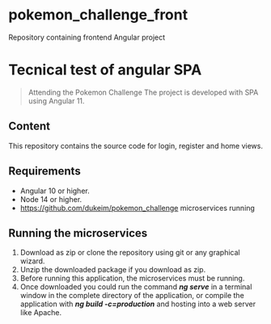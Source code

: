 # pokemon_challenge_front
Repository containing frontend Angular project 

# Tecnical test of angular SPA
> Attending the Pokemon Challenge 
> The project is developed with SPA using Angular 11.

## Content
This repository contains the source code for login, register and home views.

## Requirements 
* Angular 10 or higher.
* Node 14 or higher. 
* <https://github.com/dukeim/pokemon_challenge> microservices running

## Running the microservices
1. Download as zip or clone the repository using git or any graphical wizard.
2. Unzip the downloaded package if you download as zip.
3. Before running this application, the microservices must be running.
4. Once downloaded you could run the command ***ng serve*** in a terminal window in the complete directory of the application,
   or compile the application with ***ng build -c=production*** and hosting into a web server like Apache.

